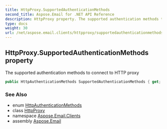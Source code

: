 ```yaml
---
title: HttpProxy.SupportedAuthenticationMethods
second_title: Aspose.Email for .NET API Reference
description: HttpProxy property. The supported authentication methods to connect to HTTP proxy
type: docs
weight: 30
url: /net/aspose.email.clients/httpproxy/supportedauthenticationmethods/
---
```

## HttpProxy.SupportedAuthenticationMethods property

The supported authentication methods to connect to HTTP proxy

```csharp
public HttpAuthenticationMethods SupportedAuthenticationMethods { get; set; }
```

### See Also

* enum [HttpAuthenticationMethods](../../httpauthenticationmethods/)
* class [HttpProxy](../)
* namespace [Aspose.Email.Clients](../../httpproxy/)
* assembly [Aspose.Email](../../../)


